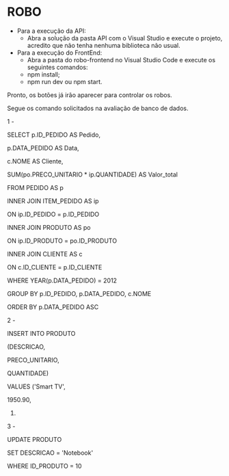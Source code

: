 # ROBO

- Para a execução da API: 
   - Abra a solução da pasta API com o Visual Studio e execute o projeto, acredito que não tenha nenhuma biblioteca não usual.
- Para a execução do FrontEnd:
  - Abra a pasta do robo-frontend no Visual Studio Code e execute os seguintes comandos:
   - npm install;
   - npm run dev ou npm start.

Pronto, os botões já irão aparecer para controlar os robos. 

Segue os comando solicitados na avaliação de banco de dados.

 
1 -

SELECT p.ID_PEDIDO AS Pedido,

   p.DATA_PEDIDO AS Data,

   c.NOME AS Cliente,

   SUM(po.PRECO_UNITARIO * ip.QUANTIDADE) AS Valor_total

   FROM PEDIDO AS p

INNER JOIN ITEM_PEDIDO AS ip

ON ip.ID_PEDIDO = p.ID_PEDIDO

INNER JOIN PRODUTO AS po

ON ip.ID_PRODUTO = po.ID_PRODUTO

INNER JOIN CLIENTE AS c

ON c.ID_CLIENTE = p.ID_CLIENTE

WHERE YEAR(p.DATA_PEDIDO) = 2012

  GROUP BY p.ID_PEDIDO, p.DATA_PEDIDO, c.NOME

  ORDER BY p.DATA_PEDIDO ASC

 

2 -

  INSERT INTO PRODUTO

  (DESCRICAO,

   PRECO_UNITARIO,

   QUANTIDADE)

   VALUES ('Smart TV',

   1950.90,

   1)

  

3 -

   UPDATE PRODUTO

  SET DESCRICAO = 'Notebook'

WHERE ID_PRODUTO = 10

